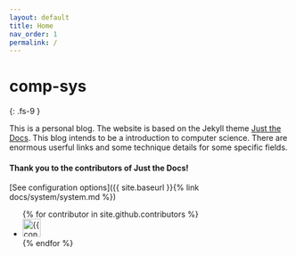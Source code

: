 ```yaml
---
layout: default
title: Home
nav_order: 1
permalink: /
---
```


# comp-sys
{: .fs-9 }

This is a personal blog. The website is based on the Jekyll theme [Just the Docs](https://github.com/pmarsceill/just-the-docs). This blog intends to be a introduction to computer science. There are enormous userful links and some technique details for some specific fields.

#### Thank you to the contributors of Just the Docs!

[See configuration options]({{ site.baseurl }}{% link docs/system/system.md %})

<ul class="list-style-none">
{% for contributor in site.github.contributors %}
  <li class="d-inline-block mr-1">
     <a href="{{ contributor.html_url }}"><img src="{{ contributor.avatar_url }}" width="32" height="32" alt="{{ contributor.login }}"/></a>
  </li>
{% endfor %}
</ul>


